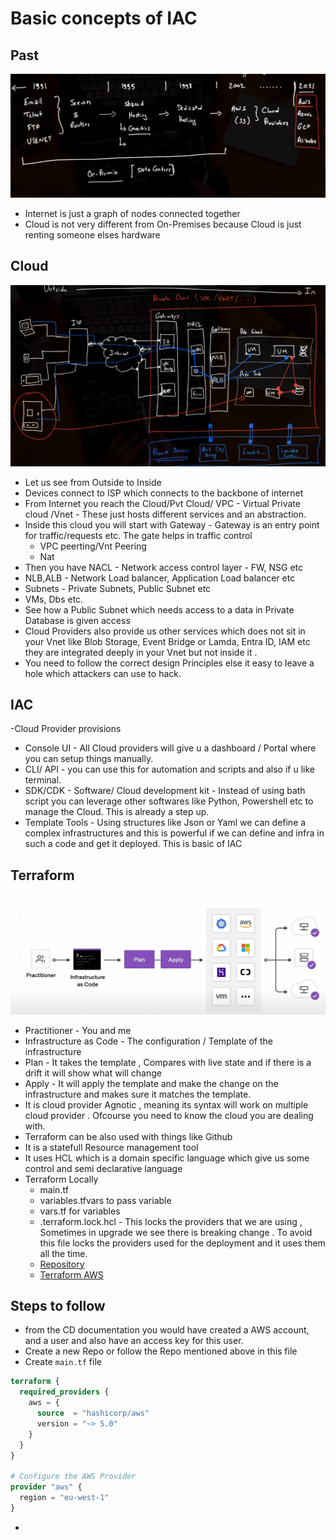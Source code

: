 # Basic concepts of IAC

## Past

![alt text](image-2.png)

- Internet is just a graph of nodes connected together
- Cloud is not very different from On-Premises because Cloud is just renting someone elses hardware
  
## Cloud

![alt text](image-4.png)

- Let us see from Outside to Inside
- Devices connect to ISP which connects to the backbone of internet
- From Internet you reach the Cloud/Pvt Cloud/ VPC - Virtual Private cloud /Vnet - These just hosts different services and an abstraction.
- Inside this cloud you will start with Gateway - Gateway is an entry point for traffic/requests etc. The gate helps in traffic control
  - VPC peerting/Vnt Peering
  - Nat
- Then you have NACL - Network access control layer - FW, NSG etc
- NLB,ALB - Network Load balancer, Application Load balancer etc
- Subnets - Private Subnets, Public Subnet etc
- VMs, Dbs etc.
- See how a Public Subnet which needs access to a data in Private Database is given access
- Cloud Providers also provide us other services which does not sit in your Vnet like Blob Storage, Event Bridge or Lamda, Entra ID, IAM etc they are integrated deeply in your Vnet but not inside it .
- You need to follow the correct design Principles else it easy to leave a hole which attackers can use to hack.

## IAC

-Cloud Provider provisions

- Console UI - All Cloud providers will give u a dashboard / Portal where you can setup things manually.
- CLI/ API - you can use this for automation and scripts and also if u like terminal.
- SDK/CDK - Software/ Cloud development kit - Instead of using bath script you can leverage other softwares like Python, Powershell etc to manage the Cloud. This is already a step up.
- Template Tools - Using structures like Json or Yaml we can define a complex infrastructures and this is powerful if we can define and infra in such a code and get it deployed. This is basic of IAC
  
## Terraform

![alt text](image-5.png)

- Practitioner - You and me
- Infrastructure as Code - The configuration / Template of the infrastructure
- Plan - It takes the template , Compares with live state and if there is a drift it will show what will change
- Apply - It will apply the template and make the change on the infrastructure and makes sure it matches the template.
- It is cloud provider Agnotic , meaning its syntax will work on multiple cloud provider . Ofcourse you need to know the cloud you are dealing with.
- Terraform can be also used with things like Github
- It is a statefull Resource management tool
- It uses HCL which is a domain specific language which give us some control and semi declarative language
- Terraform Locally
  - main.tf
  - variables.tfvars to pass variable
  - vars.tf for variables
  - .terraform.lock.hcl - This locks the providers that we are using , Sometimes in upgrade we see there is breaking change . To avoid this file locks the providers used for the deployment and it uses them all the time.
  - [Repository](https://github.com/KiranChilledOut/iac-testing)
  - [Terraform AWS](https://registry.terraform.io/providers/hashicorp/aws/latest/docs)

## Steps to follow

- from the CD documentation you would have created a AWS account, and a user and also have an access key for this user.
- Create a new Repo or follow the Repo mentioned above in this file
- Create `main.tf` file 

```terraform
terraform {
  required_providers {
    aws = {
      source  = "hashicorp/aws"
      version = "~> 5.0"
    }
  }
}

# Configure the AWS Provider
provider "aws" {
  region = "eu-west-1"
}

```
- 
